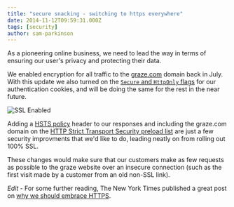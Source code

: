 ```yaml
---
title: "secure snacking - switching to https everywhere"
date: 2014-11-12T09:59:31.000Z
tags: [security]
author: sam-parkinson
---
```


As a pioneering online business, we need to lead the way in terms of ensuring our user's privacy and protecting their data.

We enabled encryption for all traffic to the [graze.com](https://graze.com) domain back in July. With this update we also turned on the [`Secure` and `HttpOnly` flags][1] for our authentication cookies, and will be doing the same for the rest in the near future.

![SSL Enabled](https://d29heo999a0e0g.cloudfront.net/c6b4e3a5b09e9518f1c8a0efe59d56ce.png)

Adding a [HSTS policy][2] header to our responses and including the graze.com domain on the [HTTP Strict Transport Security preload list][3] are just a few security improvments that we'd like to do, leading neatly on from rolling out 100% SSL.

These changes would make sure that our customers make as few requests as possible to the graze website over an insecure connection (such as the first visit made by a customer from an old non-SSL link).

*Edit* - For some further reading, The New York Times published a great post on [why we should embrace HTTPS][4].

[1]: https://en.wikipedia.org/wiki/HTTP_cookie#Secure_and_HttpOnly
[2]: https://en.wikipedia.org/wiki/HTTP_Strict_Transport_Security
[3]: http://www.chromium.org/sts
[4]: http://open.blogs.nytimes.com/2014/11/13/embracing-https/
